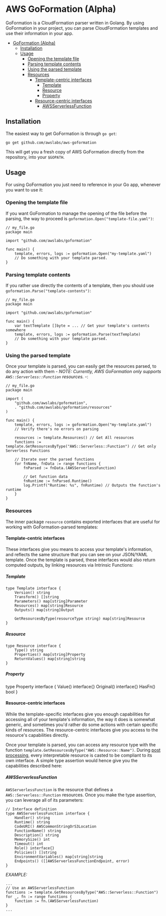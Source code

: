 # AWS GoFormation (Alpha)

GoFormation is a CloudFormation parser written in Golang. By using GoFormation in your project, you can parse CloudFormation templates and use their information in your app.

- [GoFormation (Alpha)](#aws-goformation-alpha)
	- [Installation](#installation)
	- [Usage](#usage)
		- [Opening the template file](#opening-the-template-file)
		- [Parsing template contents](#parsing-template-contents)
		- [Using the parsed template](#using-the-parsed-template)
		- [Resources](#resources)
			- [Template-centric interfaces](#template-centric-interfaces)
				- [Template](#template)
				- [Resource](#resource)
				- [Property](#property)
			- [Resource-centric interfaces](#resource-centric-interfaces)
				- [AWSServerlessFunction](#awsserverlessfunction)

## Installation

The easiest way to get GoFormation is through `go get`:

```
go get github.com/awslabs/aws-goformation
```

This will get you a fresh copy of AWS GoFormation directly from the repository, into your `$GOPATH`.

## Usage

For using GoFormation you just need to reference in your Go app, whenever you want to use it:

### Opening the template file

If you want GoFormation to manage the opening of the file before the parsing, the way to proceed is `goformation.Open("template-file.yaml")`:

```
// my_file.go
package main

import "github.com/awslabs/goformation"

func main() {
	template, errors, logs := goformation.Open("my-template.yaml")
	// Do something with your template parsed.
}
```

### Parsing template contents

If you rather use directly the contents of a template, then you should use `goformation.Parse("template-contents")`:

```
// my_file.go
package main

import "github.com/awslabs/goformation"

func main() {
	var textTemplate []byte = ... // Get your template's contents somewhere
	template, errors, logs := goformation.Parse(textTemplate)
	// Do something with your template parsed.
}
```

### Using the parsed template

Once your template is parsed, you can easily get the resources parsed, to do any action with them - _NOTE: Currently, AWS GoFormation only supports `AWS::Serverless::Function` resources._ -:

```
// my_file.go
package main

import (
	"github.com/awslabs/goformation",
	. "github.com/awslabs/goformation/resources"
)

func main() {
	template, errors, logs := goformation.Open("my-template.yaml")
	// Verify there's no errors on parsing

	resources := template.Resources() // Get All resources
	functions := template.GetResourcesByType("AWS::Serverless::Function") // Get only Serverless Functions

	// Iterate over the parsed functions
	for fnName, fnData := range functions {	
		fnParsed := fnData.(AWSServerlessFunction)

		// Get function data
		fnRuntime := fnParsed.Runtime()
		log.Printf("Runtime: %s", fnRuntime) // Outputs the function's runtime
	}
}
```

### Resources

The inner package `resource` contains exported interfaces that are useful for working with GoFormation-parsed templates:

#### Template-centric interfaces

These interfaces give you means to access your template's information, and reflects the same structure that you can see on your JSON/YAML template. Once the template is parsed, these interfaces would also return computed outputs, by linking resources via Intrinsic Functions:

##### Template

```
type Template interface {
	Version() string
	Transform() []string
	Parameters() map[string]Parameter
	Resources() map[string]Resource
	Outputs() map[string]Output

	GetResourcesByType(resourceType string) map[string]Resource
}
```

##### Resource

```
type Resource interface {
	Type() string
	Properties() map[string]Property
	ReturnValues() map[string]string
}
```

##### Property

type Property interface {
	Value() interface{}
	Original() interface{}
	HasFn() bool
}

#### Resource-centric interfaces

While the template-specific interfaces give you enough capabilities for accessing all of your template's information, the way it does is somewhat generic, and sometimes you'd rather do some actions with certain specific kinds of resources. The resource-centric interfaces give you access to the resource's capabilities directly.

Once your template is parsed, you can access any resource type with the function `template.GetResourcesByType("AWS::Resource::Name")`. During [post processing](#post-processing), every interpretable resource is casted to be compliant to its own interface. A simple type assertion would hence give you the capabilities described here:

##### AWSServerlessFunction

`AWSServerlessFunction` is the resource that defines a `AWS::Serverless::Function` resources. Once you make the type assertion, you can leverage all of its parameters:

```
// Interface definition
type AWSServerlessFunction interface {
	Handler() string
	Runtime() string
	CodeURI() AWSCommonStringOrS3Location
	FunctionName() string
	Description() string
	MemorySize() int
	Timeout() int
	Role() interface{}
	Policies() []string
	EnvironmentVariables() map[string]string
	Endpoints() ([]AWSServerlessFunctionEndpoint, error)
}
```

_EXAMPLE:_

```
...
// Use an AWSServerlessFunction
functions := template.GetResourcesByType("AWS::Serverless::Function")
for _, fn := range functions {
	function := fn.(AWSServerlessFunction)
}
...

```